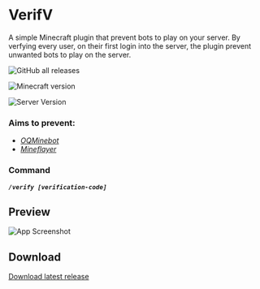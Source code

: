 
# VerifV

A simple Minecraft plugin that prevent bots to play on your server. By verfying every user, on their first login into the server, the plugin prevent unwanted bots to play on the server.

![GitHub all releases](https://img.shields.io/github/downloads/Dari-OS/VerifV/total)

![Minecraft version](https://img.shields.io/badge/Minecraft%20Version-1.19.4-green?style=flat-square&logo=appveyor)

![Server Version](https://img.shields.io/badge/Server%20Version-Spigot%2FPaperMC-red?style=flat-square&logo=appveyor)
### **Aims to prevent:**
 + [*OQMinebot*](https://www.minecraftbot.com/)
 + [*Mineflayer*](https://github.com/PrismarineJS/mineflayer)

### Command
***`/verify [verification-code]`***

## Preview

![App Screenshot](https://media.giphy.com/media/v1.Y2lkPTc5MGI3NjExMTMxZGIxMTU0YTRkMTVkODIxNzdmYWMwNDllODgxYWEzYzczMGRjYyZlcD12MV9pbnRlcm5hbF9naWZzX2dpZklkJmN0PWc/kM8iXK6LMkuGKZN3tD/giphy.gif)

## Download
[Download latest release](Releases/verifV2-release-2.0)
